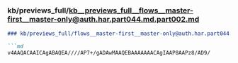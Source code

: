 ### kb/previews_full/kb__previews_full__flows__master-first__master-only@auth.har.part044.md.part002.md

```md
### kb/previews_full/flows__master-first__master-only@auth.har.part044.md (part 002)

```md
v4AAQACAAICAgABAQEA////AP7+/gADAwMAAQEBAAAAAAACAgIAAP8AAPz8/AD9/
```

```

```
